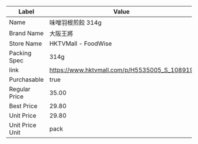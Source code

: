 | Label           | Value                                        |
| --------------- | -------------------------------------------- |
| Name            | 味噌羽根煎餃 314g                                  |
| Brand Name      | 大阪王將                                         |
| Store Name      | HKTVMall - FoodWise                          |
| Packing Spec    | 314g                                         |
| link            | https://www.hktvmall.com/p/H5535005_S_108919 |
| Purchasable     | true                                         |
| Regular Price   | 35.00                                        |
| Best Price      | 29.80                                        |
| Unit Price      | 29.80                                        |
| Unit Price Unit | pack                                         |

